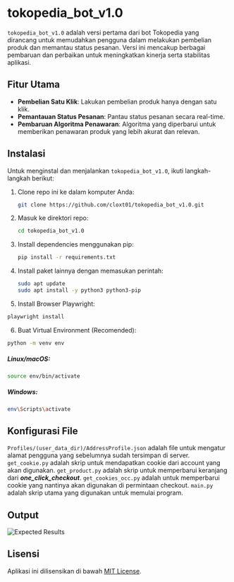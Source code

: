 # tokopedia_bot_v1.0

`tokopedia_bot_v1.0` adalah versi pertama dari bot Tokopedia yang dirancang untuk memudahkan pengguna dalam melakukan pembelian produk dan memantau status pesanan. Versi ini mencakup berbagai pembaruan dan perbaikan untuk meningkatkan kinerja serta stabilitas aplikasi.

## Fitur Utama

- **Pembelian Satu Klik**: Lakukan pembelian produk hanya dengan satu klik.
- **Pemantauan Status Pesanan**: Pantau status pesanan secara real-time.
- **Pembaruan Algoritma Penawaran**: Algoritma yang diperbarui untuk memberikan penawaran produk yang lebih akurat dan relevan.

## Instalasi

Untuk menginstal dan menjalankan `tokopedia_bot_v1.0`, ikuti langkah-langkah berikut:

1. Clone repo ini ke dalam komputer Anda:

    ```bash
    git clone https://github.com/cloxt01/tokopedia_bot_v1.0.git
    ```

2. Masuk ke direktori repo:

    ```bash
    cd tokopedia_bot_v1.0
    ```

3. Install dependencies menggunakan pip:

    ```bash
    pip install -r requirements.txt
    ```

4. Install paket lainnya dengan memasukan perintah:

   ```bash
   sudo apt update
   sudo apt install -y python3 python3-pip
   ```

5. Install Browser Playwright:
   
  ```bash
  playwright install
  ```

6. Buat Virtual Environment (Recomended):

  ```bash
  python -m venv env
  ```
  
  ##### Linux/macOS:
  
  ```bash
  source env/bin/activate
  ```
  ##### Windows:
  
  ```bash
  env\Scripts\activate
  ```

## Konfigurasi File

`Profiles/(user_data_dir)/AddressProfile.json` adalah file untuk mengatur alamat pengguna yang sebelumnya sudah tersimpan di server.
`get_cookie.py` adalah skrip untuk mendapatkan cookie dari account yang akan digunakan.
`get_product.py` adalah skrip untuk memperbarui keranjang dari ***one_click_checkout***.
`get_cookies_occ.py` adalah untuk memperbarui cookie yang nantinya akan digunakan di permintaan checkout.
`main.py` adalah skrip utama yang digunakan untuk memulai program.

## Output
![Expected Results](https://drive.google.com/uc?export=view&id=1E8tTBcPxPaWs0FRbQMT66qjdFa414e-b)

## Lisensi

Aplikasi ini dilisensikan di bawah [MIT License](LICENSE).
